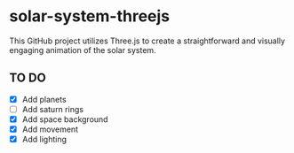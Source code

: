 # solar-system-threejs
This GitHub project utilizes Three.js to create a straightforward and visually engaging animation of the solar system.

## TO DO
- [x] Add planets
- [ ] Add saturn rings
- [X] Add space background
- [X] Add movement
- [X] Add lighting